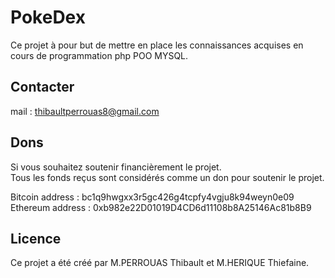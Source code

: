# PokeDex

Ce projet à pour but de mettre en place les connaissances acquises en cours de programmation php POO MYSQL.

##  Contacter

mail : thibaultperrouas8@gmail.com

##  Dons

Si vous souhaitez soutenir financièrement le projet.<br>
Tous les fonds reçus sont considérés comme un don pour soutenir le projet.

Bitcoin address : bc1q9hwgxx3r5gc426g4tcpfy4vgju8k94weyn0e09
Ethereum address : 0xb982e22D01019D4CD6d11108b8A25146Ac81b8B9

##  Licence

Ce projet a été créé par M.PERROUAS Thibault et M.HERIQUE Thiefaine.

